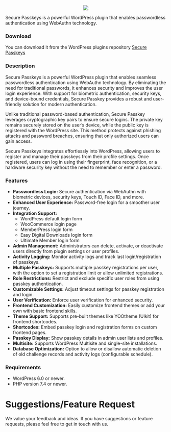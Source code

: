 <div align="center">
    <img src="https://ps.w.org/secure-passkeys/assets/banner-772x250.png">
</div>

Secure Passkeys is a powerful WordPress plugin that enables passwordless authentication using WebAuthn technology.

### Download

You can download it from the WordPress plugins repository [Secure Passkeys](https://wordpress.org/plugins/secure-passkeys/)

### Description

Secure Passkeys is a powerful WordPress plugin that enables seamless passwordless authentication using WebAuthn technology. By eliminating the need for traditional passwords, it enhances security and improves the user login experience. With support for biometric authentication, security keys, and device-bound credentials, Secure Passkey provides a robust and user-friendly solution for modern authentication.

Unlike traditional password-based authentication, Secure Passkey leverages cryptographic key pairs to ensure secure logins. The private key remains securely stored on the user’s device, while the public key is registered with the WordPress site. This method protects against phishing attacks and password breaches, ensuring that only authorized users can gain access.

Secure Passkeys integrates effortlessly into WordPress, allowing users to register and manage their passkeys from their profile settings. Once registered, users can log in using their fingerprint, face recognition, or a hardware security key without the need to remember or enter a password.


### Features


* **Passwordless Login:** Secure authentication via WebAuthn with biometric devices, security keys, Touch ID, Face ID, and more.
* **Enhanced User Experience:**  Password-free login for a smoother user journey.
* **Integration Support:**
    * WordPress default login form
    * WooCommerce login page
    * MemberPress login form
    * Easy Digital Downloads login form
    * Ultimate Member login form
* **Admin Management:**  Administrators can delete, activate, or deactivate users directly from plugin settings or user profiles.
* **Activity Logging:**  Monitor activity logs and track last login/registration of passkeys.
* **Multiple Passkeys:** Supports multiple passkey registrations per user, with the option to set a registration limit or allow unlimited registrations.
* **Role Restrictions:** Restrict and exclude specific user roles from using passkey authentication.
* **Customizable Settings:**  Adjust timeout settings for passkey registration and login.
* **User Verification:** Enforce user verification for enhanced security.
* **Frontend Customization:** Easily customize frontend themes or add your own with basic frontend skills.
* **Theme Support:** Supports pre-built themes like YOOtheme (UIkit) for frontend shortcodes.
* **Shortcodes:** Embed passkey login and registration forms on custom frontend pages.
* **Passkey Display:** Show passkey details in admin user lists and profiles.
* **Multisite:** Supports WordPress Multisite and single-site installations.
* **Database Optimization:**  Option to allow or disallow automatic deletion of old challenge records and activity logs (configurable schedule).

### Requirements

* WordPress 6.0 or newer.
* PHP version 7.4 or newer.

# Suggestions/Feature Request 

We value your feedback and ideas. If you have suggestions or feature requests, please feel free to get in touch with us.

